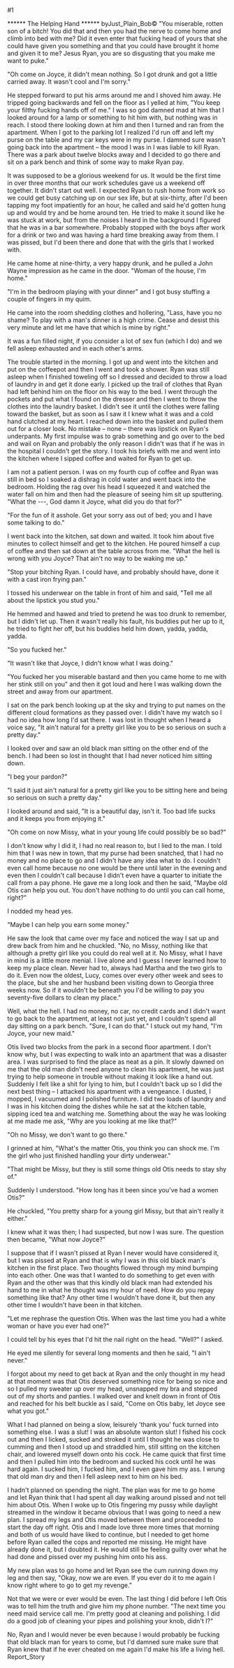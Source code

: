 #1 

 

 ****** The Helping Hand ****** byJust_Plain_Bob© "You miserable, rotten son of a bitch! You did that and then you had the nerve to come home and climb into bed with me? Did it even enter that fucking head of yours that she could have given you something and that you could have brought it home and given it to me? Jesus Ryan, you are so disgusting that you make me want to puke." 

 "Oh come on Joyce, it didn't mean nothing. So I got drunk and got a little carried away. It wasn't cool and I'm sorry." 

 He stepped forward to put his arms around me and I shoved him away. He tripped going backwards and fell on the floor as I yelled at him, "You keep your filthy fucking hands off of me." I was so god damned mad at him that I looked around for a lamp or something to hit him with, but nothing was in reach. I stood there looking down at him and then I turned and ran from the apartment. When I got to the parking lot I realized I'd run off and left my purse on the table and my car keys were in my purse. I damned sure wasn't going back into the apartment – the mood I was in I was liable to kill Ryan. There was a park about twelve blocks away and I decided to go there and sit on a park bench and think of some way to make Ryan pay. 

 It was supposed to be a glorious weekend for us. It would be the first time in over three months that our work schedules gave us a weekend off together. It didn't start out well. I expected Ryan to rush home from work so we could get busy catching up on our sex life, but at six-thirty, after I'd been tapping my foot impatiently for an hour, he called and said he'd gotten hung up and would try and be home around ten. He tried to make it sound like he was stuck at work, but from the noises I heard in the background I figured that he was in a bar somewhere. Probably stopped with the boys after work for a drink or two and was having a hard time breaking away from them. I was pissed, but I'd been there and done that with the girls that I worked with. 

 He came home at nine-thirty, a very happy drunk, and he pulled a John Wayne impression as he came in the door. "Woman of the house, I'm home." 

 "I'm in the bedroom playing with your dinner" and I got busy stuffing a couple of fingers in my quim. 

 He came into the room shedding clothes and hollering, "Lass, have you no shame? To play with a man's dinner is a high crime. Cease and desist this very minute and let me have that which is mine by right." 

 It was a fun filled night, if you consider a lot of sex fun (which I do) and we fell asleep exhausted and in each other's arms. 

 The trouble started in the morning. I got up and went into the kitchen and put on the coffeepot and then I went and took a shower. Ryan was still asleep when I finished toweling off so I dressed and decided to throw a load of laundry in and get it done early. I picked up the trail of clothes that Ryan had left behind him on the floor on his way to the bed. I went through the pockets and put what I found on the dresser and then I went to throw the clothes into the laundry basket. I didn't see it until the clothes were falling toward the basket, but as soon as I saw it I knew what it was and a cold hand clutched at my heart. I reached down into the basket and pulled them out for a closer look. No mistake – none – there was lipstick on Ryan's underpants. My first impulse was to grab something and go over to the bed and wail on Ryan and probably the only reason I didn't was that if he was in the hospital I couldn't get the story. I took his briefs with me and went into the kitchen where I sipped coffee and waited for Ryan to get up. 

 I am not a patient person. I was on my fourth cup of coffee and Ryan was still in bed so I soaked a dishrag in cold water and went back into the bedroom. Holding the rag over his head I squeezed it and watched the water fall on him and then had the pleasure of seeing him sit up sputtering. "What the ---, God damn it Joyce, what did you do that for?" 

 "For the fun of it asshole. Get your sorry ass out of bed; you and I have some talking to do." 

 I went back into the kitchen, sat down and waited. It took him about five minutes to collect himself and get to the kitchen. He poured himself a cup of coffee and then sat down at the table across from me. "What the hell is wrong with you Joyce? That ain't no way to be waking me up." 

 "Stop your bitching Ryan. I could have, and probably should have, done it with a cast iron frying pan." 

 I tossed his underwear on the table in front of him and said, "Tell me all about the lipstick you stud you." 

 He hemmed and hawed and tried to pretend he was too drunk to remember, but I didn't let up. Then it wasn't really his fault, his buddies put her up to it, he tried to fight her off, but his buddies held him down, yadda, yadda, yadda. 

 "So you fucked her." 

 "It wasn't like that Joyce, I didn't know what I was doing." 

 "You fucked her you miserable bastard and then you came home to me with her stink still on you" and then it got loud and here I was walking down the street and away from our apartment. 

 I sat on the park bench looking up at the sky and trying to put names on the different cloud formations as they passed over. I didn't have my watch so I had no idea how long I'd sat there. I was lost in thought when I heard a voice say, "It ain't natural for a pretty girl like you to be so serious on such a pretty day." 

 I looked over and saw an old black man sitting on the other end of the bench. I had been so lost in thought that I had never noticed him sitting down. 

 "I beg your pardon?" 

 "I said it just ain't natural for a pretty girl like you to be sitting here and being so serious on such a pretty day." 

 I looked around and said, "It is a beautiful day, isn't it. Too bad life sucks and it keeps you from enjoying it." 

 "Oh come on now Missy, what in your young life could possibly be so bad?" 

 I don't know why I did it, I had no real reason to, but I lied to the man. I told him that I was new in town, that my purse had been snatched, that I had no money and no place to go and I didn't have any idea what to do. I couldn't even call home because no one would be there until later in the evening and even then I couldn't call because I didn't even have a quarter to initiate the call from a pay phone. He gave me a long look and then he said, "Maybe old Otis can help you out. You don't have nothing to do until you can call home, right?" 

 I nodded my head yes. 

 "Maybe I can help you earn some money." 

 He saw the look that came over my face and noticed the way I sat up and drew back from him and he chuckled. "No, no Missy, nothing like that although a pretty girl like you could do real well at it. No Missy, what I have in mind is a little more menial. I live alone and I guess I never learned how to keep my place clean. Never had to, always had Martha and the two girls to do it. Even now the oldest, Lucy, comes over every other week and sees to the place, but she and her husband been visiting down to Georgia three weeks now. So if it wouldn't be beneath you I'd be willing to pay you seventy-five dollars to clean my place." 

 Well, what the hell. I had no money, no car, no credit cards and I didn't want to go back to the apartment, at least not just yet, and I couldn't spend all day sitting on a park bench. "Sure, I can do that." I stuck out my hand, "I'm Joyce, your new maid." 

 Otis lived two blocks from the park in a second floor apartment. I don't know why, but I was expecting to walk into an apartment that was a disaster area. I was surprised to find the place as neat as a pin. It slowly dawned on me that the old man didn't need anyone to clean his apartment, he was just trying to help someone in trouble without making it look like a hand out. Suddenly I felt like a shit for lying to him, but I couldn't back up so I did the next best thing – I attacked his apartment with a vengeance. I dusted, I mopped, I vacuumed and I polished furniture. I did two loads of laundry and I was in his kitchen doing the dishes while he sat at the kitchen table, sipping iced tea and watching me. Something about the way he was looking at me made me ask, "Why are you looking at me like that?" 

 "Oh no Missy, we don't want to go there." 

 I grinned at him, "What's the matter Otis, you think you can shock me. I'm the girl who just finished handling your dirty underwear." 

 "That might be Missy, but they is still some things old Otis needs to stay shy of." 

 Suddenly I understood. "How long has it been since you've had a women Otis?" 

 He chuckled, "You pretty sharp for a young girl Missy, but that ain't really it either." 

 I knew what it was then; I had suspected, but now I was sure. The question then became, "What now Joyce?" 

 I suppose that if I wasn't pissed at Ryan I never would have considered it, but I was pissed at Ryan and that is why I was in this old black man's kitchen in the first place. Two thoughts flowed through my mind bumping into each other. One was that I wanted to do something to get even with Ryan and the other was that this kindly old black man had extended his hand to me in what he thought was my hour of need. How do you repay something like that? Any other time I wouldn't have done it, but then any other time I wouldn't have been in that kitchen. 

 "Let me rephrase the question Otis. When was the last time you had a white woman or have you ever had one?" 

 I could tell by his eyes that I'd hit the nail right on the head. "Well?" I asked. 

 He eyed me silently for several long moments and then he said, "I ain't never." 

 

 I forgot about my need to get back at Ryan and the only thought in my head at that moment was that Otis deserved something nice for being so nice and so I pulled my sweater up over my head, unsnapped my bra and stepped out of my shorts and panties. I walked over and knelt down in front of Otis and reached for his belt buckle as I said, "Come on Otis baby, let Joyce see what you got." 

 What I had planned on being a slow, leisurely 'thank you' fuck turned into something else. I was a slut! I was an absolute wanton slut! I fished his cock out and then I licked, sucked and stroked it until I thought he was close to cumming and then I stood up and straddled him, still sitting on the kitchen chair, and lowered myself down onto his cock. He came quick that first time and then I pulled him into the bedroom and sucked his cock until he was hard again. I sucked him, I fucked him, and I even gave him my ass. I wrung that old man dry and then I fell asleep next to him on his bed. 

 I hadn't planned on spending the night. The plan was for me to go home and let Ryan think that I had spent all day walking around pissed and not tell him about Otis. When I woke up to Otis fingering my pussy while daylight streamed in the window it became obvious that I was going to need a new plan. I spread my legs and Otis moved between them and proceeded to start the day off right. Otis and I made love three more times that morning and both of us would have liked to continue, but I needed to get home before Ryan called the cops and reported me missing. He might have already done it, but I doubted it. He would still be feeling guilty over what he had done and pissed over my pushing him onto his ass. 

 My new plan was to go home and let Ryan see the cum running down my leg and then say, "Okay, now we are even. If you ever do it to me again I know right where to go to get my revenge." 

 Not that we were or ever would be even. The last thing I did before I left Otis was to tell him the truth and give him my phone number. "The next time you need maid service call me. I'm pretty good at cleaning and polishing. I did do a good job of cleaning your pipes and polishing your knob, didn't I?" 

 No, Ryan and I would never be even because I would probably be fucking that old black man for years to come, but I'd damned sure make sure that Ryan knew that if he ever cheated on me again I'd make his life a living hell. Report_Story 